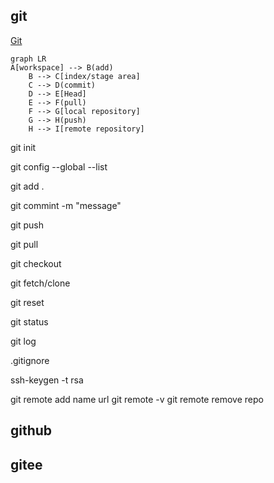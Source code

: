 ## git


[Git](https://www.bilibili.com/video/BV1mb411n7Nw)

```mermaid
graph LR
A[workspace] --> B(add)
    B --> C[index/stage area]
    C --> D(commit)
    D --> E[Head]
    E --> F(pull)
    F --> G[local repository]
    G --> H(push)
    H --> I[remote repository]
```

git init

git config --global --list

git add .

git commint -m "message"

git push

git pull

git checkout

git fetch/clone 

git reset

git status

git log

.gitignore


ssh-keygen -t rsa

git remote add name url
git remote -v
git remote remove repo

## github
## gitee